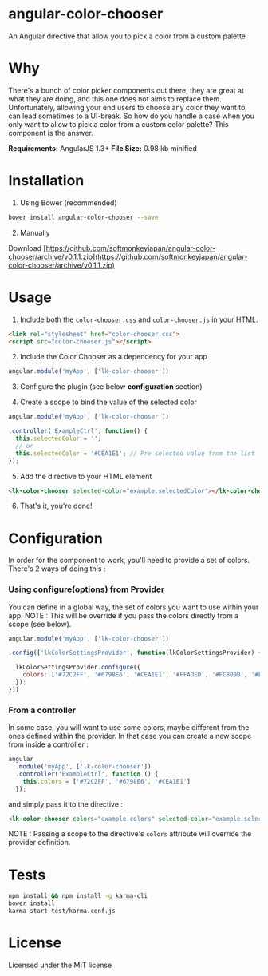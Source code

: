 # angular-color-chooser
An Angular directive that allow you to pick a color from a custom palette

# Why

There's a bunch of color picker components out there, they are great at what they are doing, and this one does not aims to replace them.
Unfortunately, allowing your end users to choose any color they want to, can lead sometimes to a UI-break. So how do you handle a case when you only want to allow to pick a color from a custom color palette? This component is the answer.

**Requirements:** AngularJS 1.3+
**File Size:** 0.98 kb minified

# Installation

1. Using Bower (recommended)

  ```Bash
  bower install angular-color-chooser --save
  ```

2. Manually

Download [https://github.com/softmonkeyjapan/angular-color-chooser/archive/v0.1.1.zip](https://github.com/softmonkeyjapan/angular-color-chooser/archive/v0.1.1.zip)


# Usage

1. Include both the `color-chooser.css` and `color-chooser.js` in your HTML.

  ```html
  <link rel="stylesheet" href="color-chooser.css">
  <script src="color-chooser.js"></script>
  ```

2. Include the Color Chooser as a dependency for your app

  ```js
  angular.module('myApp', ['lk-color-chooser'])
  ```

3. Configure the plugin (see below **configuration** section)

4. Create a scope to bind the value of the selected color

  ```js
  angular.module('myApp', ['lk-color-chooser'])

  .controller('ExampleCtrl', function() {
    this.selectedColor = '';
    // or
    this.selectedColor = '#CEA1E1'; // Pre selected value from the list
  });
  ```

5. Add the directive to your HTML element

  ```html
  <lk-color-chooser selected-color="example.selectedColor"></lk-color-chooser>
  ```

6. That's it, you're done!


# Configuration

In order for the component to work, you'll need to provide a set of colors. There's 2 ways of doing this :

### Using configure(options) from Provider

You can define in a global way, the set of colors you want to use within your app.
NOTE : This will be override if you pass the colors directly from a scope (see below).

```js
angular.module('myApp', ['lk-color-chooser'])

.config(['lkColorSettingsProvider', function(lkColorSettingsProvider) {

  lkColorSettingsProvider.configure({
    colors: ['#72C2FF', '#6798E6', '#CEA1E1', '#FFADED', '#FC809B', '#FFC787', '#FFF074', '#A6FC81', '#09E6AE', '#18C4C7']
  });
}])
```

### From a controller

In some case, you will want to use some colors, maybe different from the ones defined within the provider. In that case you can create a new scope from inside a controller :

```js
angular
  .module('myApp', ['lk-color-chooser'])
  .controller('ExampleCtrl', function () {
    this.colors = ['#72C2FF', '#6798E6', '#CEA1E1']
  });
```

and simply pass it to the directive :

```html
<lk-color-chooser colors="example.colors" selected-color="example.selectedColor"></lk-color-chooser>
```

NOTE : Passing a scope to the directive's `colors` attribute will override the provider definition.

# Tests

```bash
npm install && npm install -g karma-cli
bower install
karma start test/karma.conf.js
```

# License
Licensed under the MIT license

